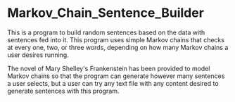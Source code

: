 # Markov_Chain_Sentence_Builder
<p>This is a program to build random sentences based on the data with sentences fed into it. This program uses simple Markov chains that checks at every one, two, or three words, depending on how many Markov chains a user desires running.</p>
<p>The novel of Mary Shelley's Frankenstein has been provided to model Markov chains so that the program can generate however many sentences a user selects, but a user can try any text file with any content desired to generate sentences with this program.</p>
